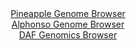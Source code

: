 <div id="Pineapple_Genome_Browser" align="center">
  <a href="https://igv.org/app/?sessionURL=blob:zZJRa9swFIX_i6BlA8eW7MSODWWkTdq5CRlLcLKmFKPIsqPFljxJsZOG_PdpZWMvKzQPGwM9SJcr3XOOviNoqFRMcBAB10Y9GyFgAbUR7RxXdUmnuKIKRDkuFbWApDmVlBMKoiPIsdI4mU3MzY3WtYoch.m6U2FeCFt5Nq7ws.C4VTYRlXMjyhKvhcRaSOVcS9wIhxVNp6VrXNe2me3ZPSfDGju4rDeCK.HUlBdpa95Lf5XSgnJR0bTalZq9CEiNHqMxs3P8YbCcDwihSo3pIc6uBuN4sPBGyerOv1klnz4uE395OWcFx3on6ZWGD3Gcl.M13d4XI7cauhXpfqngbQIvvOHlaF8zSdUVClC_C2HYDUwwjGd0_z95Noud6dvvkcmUr.4v3OvFhXu7mNFJhvx9nfT7aO8mr3g_WaAUZGdYAGQjgwhBy4O.1XP9zo8t6lumzyQkBQPR45MFtMRka9ofj0AfakMMUPTb7gUeCwiZUQmiTghhgMLQ7XWDLgxDdLKOYCfLvxfvbTILA.gOXNdPc1Zqg3OWKl4rG3NuNyS3i.cz83zYtkEyuD9M93HwwO52i3E8bvwxnnwu_phl3_g3o1..0Bh9i6J_Qt5bhNh6fS5uBrHh3ejrtULT0XPRTuNDdzhZIQJhuyWvBnReOLmQFdam31TM8SdvDZYMc20KDVNszUqmD0uTo2hBhFzPYAuIKIXhEMhi_Q5a0EI9.P43nt7p6fQd">Pineapple Genome Browser</a>
</div>
<div id="Alphonso_Genome_Browser" align="center">
  <a href="https://igv.org/app/?sessionURL=blob:zZNbb5swGIb_i6VWm0TAhhACUjWlhxzatFUPSdZWFTJgiFdju7YTSqP893nVpt2sUnOxaRIX5pPB7_vwsAFrojQVHCTAd1HoIgQcoJeiucG1ZOQC10SDpMRMEwcoUhJFeE5AsgEl1gbPrqf2yaUxUieeR43s1JhXwtWBi2v8KjhutJuL2jsSjOFMKGyE0t6hwmvh0WrdaUiGpXTt2YEbegU22MNMLgXXwpOEV2lj35f.GqUV4aImab1ihr4FSG0em7FwS_xlsLgZ5DnR.oy0k.JgcDYZzIOT2f2od3Q_uxwvZr3F_g2tODYrRQ7mV8O4v.cPOSklM5OxXUb1nn.YDfAt6p7e3e0Fx_snL5Iqog9QhPpdCPtR1.KhvCAv_1Nze9Ed259ML5vKVn55YmJKa3Y6D1bV1zESx8_j_jvNtw5gIl9ZH0C.VFGCoBPAnhP6vc6PJeo7EMaWjxIUJA.PDjAK5092.8MGmFZaa4Amz6s3gRwgVEEUSDoxhBGKYz_sRl0Yx2jrbMBKsb8Hdzi7jiPoD3y_l5aUGat0kWoutYs5d9d56VavO9K8mgzDucTt8GxkmZ6H89G3rH297Lfts2z.SDO0BOzhb5_QVv1Ipn9i3keCuCbbVTd_dtsWof27zvEiNHfzqViMgvyqdzptxfm7gHaDUwpVY2P324m9_WncGiuKubGDNdU0o4yadmE5igYkyA.suCAXTFgTgaqyT9CBDgrh59.CBtvH7Xc-">Alphonso Genome Browser</a>
</div>


<div id="DAF_Genomics_Browser" align="center">
  <a href="https://igv.org/app/?sessionURL=blob:tZNra9swFIb_i2D9ZDu.xrEhDJM2W0i2bMm8jJQSTu3jWIsleZLctAv579O8jsEujEEHkpA4l_eVHnQidygVFZykxHe8yPE8YhFVi.MaWNvga2CoSFpBo9AiEiuUyAsk6YlUoDTkq4WprLVuVToYlFDZe.SC0UI5KnCgtZXodI0m1fYdYPBZcDgqpxDMJGsYQNPWgisxgKJApWx30CLf745glu.xXd8Sd6xrNO1Vd8aEMVY6FRi3lJd4_xcj_0HZDPo826yzvn6OD7NynM1n2fvgKt..GE62.fLlJh9uLtZ0z0F3EsftpGPgbtWhvVy8_XA7ncaBBk5zf_bqWXB5cXXfUolq7MXeKHTd0cglZ4s0ougMAlLU0ku90Ir9keWHof24DaKheQMpKEmvbyyiJRQHk359IvqhNaCIwk9dz8wiQpYoSWonrht7SeJHYRy6SeKdrRPpZPPEJKf5KoldP_P9oXMLzOhXtOmfzwj9GnwqjD91NvNfMeW45PN2cqf9w36JH6s30QreeYvJNAp_i.nrl_njtSohGWgT.nZ8hAKNUWPI9Q8qwfnm_AU-">DAF Genomics Browser</a>
</div>
